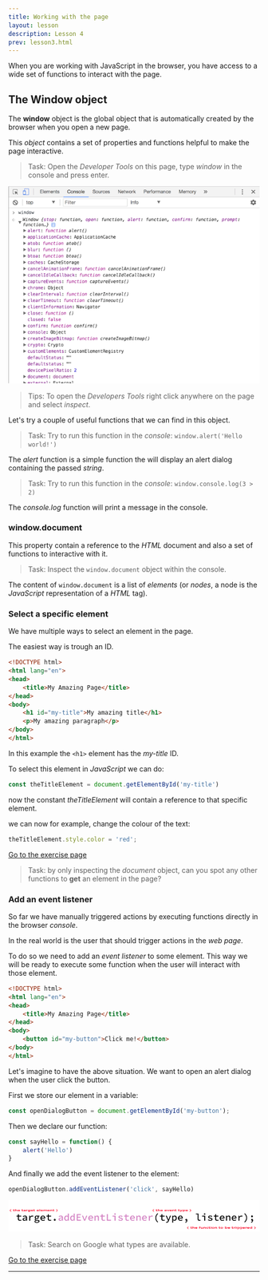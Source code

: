 ```yaml
---
title: Working with the page
layout: lesson
description: Lesson 4
prev: lesson3.html
---
```


When you are working with JavaScript in the browser, you have access to a wide set of functions to interact with the page.

## The Window object

The **window** object is the global object that is automatically created by the browser when you open a new page.

This _object_ contains a set of properties and functions helpful to make the page interactive.

> Task: Open the _Developer Tools_ on this page, type _window_ in the console and press enter.

![The Window object](assets/windowObject.png)

> Tips: To open the _Developers Tools_ right click anywhere on the page and select _inspect_.

Let's try a couple of useful functions that we can find in this object.

> Task: Try to run this function in the _console_: `window.alert('Hello world!')`

The _alert_ function is a simple function the will display an alert dialog containing the passed _string_.

> Task: Try to run this function in the _console_: `window.console.log(3 > 2)`

The _console.log_ function will print a message in the console.

### window.document

This property contain a reference to the _HTML_ document and also a set of functions to interactive with it.

> Task: Inspect the `window.document` object within the console.

The content of `window.document` is a list of _elements_ (or _nodes_, a node is the _JavaScript_ representation of a _HTML_ tag).

### Select a specific element

We have multiple ways to select an element in the page.

The easiest way is trough an ID.

```html
<!DOCTYPE html>
<html lang="en">
<head>
    <title>My Amazing Page</title>
</head>
<body>
    <h1 id="my-title">My amazing title</h1>
    <p>My amazing paragraph</p>
</body>
</html>
```

In this example the `<h1>` element has the _my-title_ ID.

To select this element in _JavaScript_ we can do:

```js
const theTitleElement = document.getElementById('my-title')
```

now the constant _theTitleElement_ will contain a reference to that specific element.

we can now for example, change the colour of the text:

```js
theTitleElement.style.color = 'red';
```

[Go to the exercise page](https://jsbin.com/mofayaz/3/edit?html,js,output)

> Task: by only inspecting the _document_ object, can you spot any other functions to **get** an element in the page?

### Add an event listener

So far we have manually triggered actions by executing functions directly in the browser _console_.

In the real world is the user that should trigger actions in the _web page_.

To do so we need to add an _event listener_ to some element. This way we will be ready to execute some function when the user will interact with those element.

```html
<!DOCTYPE html>
<html lang="en">
<head>
    <title>My Amazing Page</title>
</head>
<body>
    <button id="my-button">Click me!</button>
</body>
</html>
```

Let's imagine to have the above situation. We want to open an alert dialog when the user click the button.

First we store our element in a variable:
```js
const openDialogButton = document.getElementById('my-button');
```

Then we declare our function:
```js
const sayHello = function() {
    alert('Hello')
}
```

And finally we add the event listener to the element:
```js
openDialogButton.addEventListener('click', sayHello)
```

![Add Event Listener](assets/ael.png)

> Task: Search on Google what types are available.

[Go to the exercise page](https://jsbin.com/mohicac/edit?html,js,output)

---
